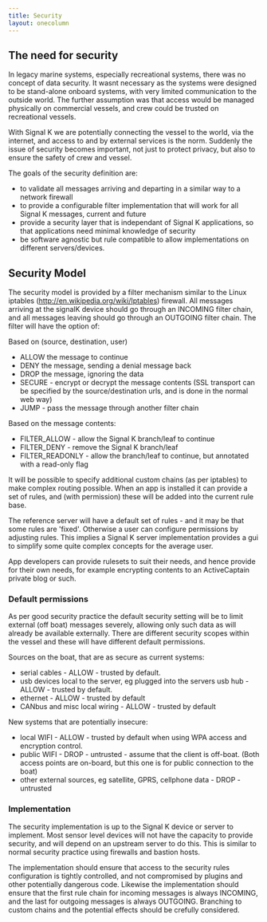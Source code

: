 ```yaml
---
title: Security
layout: onecolumn
---
```


## The need for security
In legacy marine systems, especially recreational systems, there was no concept of data security. It wasnt necessary as
the systems were designed to be stand-alone onboard systems, with very limited communication to the outside world. The
further assumption was that access would be managed physically on commercial vessels, and crew could be trusted on
recreational vessels.

With Signal K we are potentially connecting the vessel to the world, via the internet, and access to and by external
services is the norm. Suddenly the issue of security becomes important, not just to protect privacy, but also to ensure
the safety of crew and vessel.

The goals of the security definition are:

* to validate all messages arriving and departing in a similar way to a network firewall
* to provide a configurable filter implementation that will work for all Signal K messages, current and future
* provide a security layer that is independant of Signal K applications, so that applications need minimal knowledge of
  security
* be software agnostic but rule compatible to allow implementations on different servers/devices.

## Security Model
The security model is provided by a filter mechanism similar to the Linux iptables
(http://en.wikipedia.org/wiki/Iptables) firewall. All messages arriving at the signalK device should go through an
INCOMING filter chain, and all messages leaving should go through an OUTGOING filter chain. The filter will have the
option of:

Based on (source, destination, user)

* ALLOW the message to continue
* DENY the message, sending a denial message back
* DROP the message, ignoring the data
* SECURE - encrypt or decrypt the message contents (SSL transport can be specified by the source/destination urls, and
  is done in the normal web way)
* JUMP - pass the message through another filter chain

Based on the message contents:

* FILTER_ALLOW - allow the Signal K branch/leaf to continue
* FILTER_DENY - remove the Signal K branch/leaf
* FILTER_READONLY - allow the branch/leaf to continue, but annotated with a read-only flag

It will be possible to specify additional custom chains (as per iptables) to make complex routing possible. When an app
is installed it can provide a set of rules, and (with permission) these will be added into the current rule base.

The reference server will have a default set of rules - and it may be that some rules are 'fixed'. Otherwise a user can
configure permissions by adjusting rules. This implies a Signal K server implementation provides a gui to simplify some
quite complex concepts for the average user.

App developers can provide rulesets to suit their needs, and hence provide for their own needs, for example encrypting
contents to an ActiveCaptain private blog or such.

### Default permissions
As per good security practice the default security setting will be to limit external (off boat) messages severely,
allowing only such data as will already be available externally. There are different security scopes within the vessel
and these will have different default permissions.

Sources on the boat, that are as secure as current systems:

* serial cables - ALLOW - trusted by default.
* usb devices local to the server, eg plugged into the servers usb hub -  ALLOW - trusted by default.
* ethernet -  ALLOW - trusted by default
* CANbus and misc local wiring - ALLOW -  trusted by default

New systems that are potentially insecure:

* local WIFI - ALLOW - trusted by default when using WPA access and encryption control.
* public WIFI - DROP - untrusted - assume that the client is off-boat. (Both access points are on-board, but this one is
  for public connection to the boat)
* other external sources, eg satellite, GPRS, cellphone data - DROP - untrusted

### Implementation
The security implementation is up to the Signal K device or server to implement.  Most sensor level devices will not
have the capacity to provide security, and will depend on an upstream server to do this. This is similar to normal
security practice using firewalls and bastion hosts.

The implementation should ensure that access to the security rules configuration is tightly controlled, and not
compromised by plugins and other potentially dangerous code. Likewise the implementation should ensure that the first
rule chain for incoming messages is always INCOMING, and the last for outgoing messages is always OUTGOING. Branching to
custom chains and the potential effects should be crefully considered.

